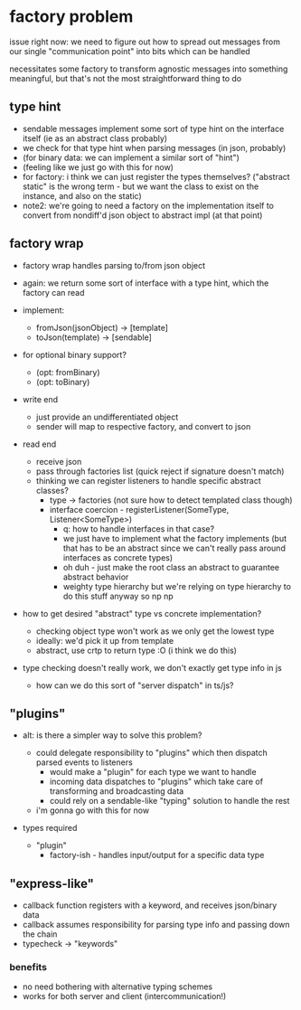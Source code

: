 # factory problem

issue right now: we need to figure out how to spread out messages from our single "communication point" into bits which can be handled

necessitates some factory to transform agnostic messages into something meaningful, but that's not the most straightforward thing to do

## type hint

- sendable messages implement some sort of type hint on the interface itself (ie as an abstract class probably)
- we check for that type hint when parsing messages (in json, probably)
- (for binary data: we can implement a similar sort of "hint")
- (feeling like we just go with this for now)
- for factory: i think we can just register the types themselves? ("abstract static" is the wrong term - but we want the class to exist on the instance, and also on the static)
- note2: we're going to need a factory on the implementation itself to convert from nondiff'd json object to abstract impl (at that point)

## factory wrap

- factory wrap handles parsing to/from json object
- again: we return some sort of interface with a type hint, which the factory can read
- implement: 
  - fromJson(jsonObject) -> [template]
  - toJson(template) -> [sendable]
- for optional binary support?
  - (opt: fromBinary)
  - (opt: toBinary)

- write end
  - just provide an undifferentiated object
  - sender will map to respective factory, and convert to json

- read end
  - receive json
  - pass through factories list (quick reject if signature doesn't match)
  - thinking we can register listeners to handle specific abstract classes?
    - type -> factories (not sure how to detect templated class though)
    - interface coercion - registerListener(SomeType, Listener\<SomeType\>)
      - q: how to handle interfaces in that case?
      - we just have to implement what the factory implements (but that has to be an abstract since we can't really pass around interfaces as concrete types)
      - oh duh - just make the root class an abstract to guarantee abstract behavior
      - weighty type hierarchy but we're relying on type hierarchy to do this stuff anyway so np np

- how to get desired "abstract" type vs concrete implementation?
  - checking object type won't work as we only get the lowest type
  - ideally: we'd pick it up from template
  - abstract, use crtp to return type :O (i think we do this)

- type checking doesn't really work, we don't exactly get type info in js
  - how can we do this sort of "server dispatch" in ts/js?

## "plugins"

- alt: is there a simpler way to solve this problem?
  - could delegate responsibility to "plugins" which then dispatch parsed events to listeners
    - would make a "plugin" for each type we want to handle
    - incoming data dispatches to "plugins" which take care of transforming and broadcasting data
    - could rely on a sendable-like "typing" solution to handle the rest
  - i'm gonna go with this for now

- types required
  - "plugin"
    - factory-ish - handles input/output for a specific data type

## "express-like"

- callback function registers with a keyword, and receives json/binary data
- callback assumes responsibility for parsing type info and passing down the chain
- typecheck -> "keywords"

### benefits

- no need bothering with alternative typing schemes
- works for both server and client (intercommunication!)
